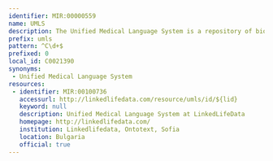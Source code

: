 ```yaml
---
identifier: MIR:00000559
name: UMLS
description: The Unified Medical Language System is a repository of biomedical vocabularies. Vocabularies integrated in the UMLS Metathesaurus include the NCBI taxonomy, Gene Ontology, the Medical Subject Headings (MeSH), OMIM and the Digital Anatomist Symbolic Knowledge Base. UMLS concepts are not only inter-related, but may also be linked to external resources such as GenBank.
prefix: umls
pattern: ^C\d+$
prefixed: 0
local_id: C0021390
synonyms:
 - Unified Medical Language System
resources:
 - identifier: MIR:00100736
   accessurl: http://linkedlifedata.com/resource/umls/id/${lid}
   keyword: null
   description: Unified Medical Language System at LinkedLifeData
   homepage: http://linkedlifedata.com/
   institution: Linkedlifedata, Ontotext, Sofia
   location: Bulgaria
   official: true
---
```


